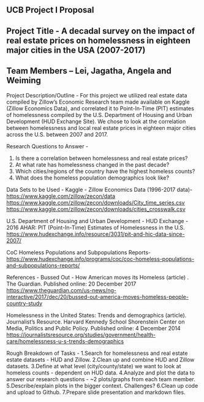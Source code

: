 ## UCB Project I Proposal

## Project Title - A decadal survey on the impact of real estate prices on homelessness in eighteen major cities in the USA (2007-2017)  

## Team Members – Lei, Jagatha, Angela and Weiming

Project Description/Outline - For this project we utilized real estate data compiled by Zillow’s Economic Research team made available on Kaggle (Zillow Economics Data), and correlated it to Point-In-Time (PIT) estimates of homelessness compiled by the U.S. Department of Housing and Urban Development (HUD Exchange Site).  We chose to look at the correlation between homelessness and local real estate prices in eighteen major cities across the U.S. between 2007 and 2017. 

Research Questions to Answer -
1. Is there a correlation between homelessness and real estate prices? 
2. At what rate has homelessness changed in the past decade? 
3. Which cities/regions of the country have the highest homeless counts?
4. What does the homeless population demographics look like? 

Data Sets to be Used -
Kaggle - Zillow Economics Data (1996-2017 data)- https://www.kaggle.com/zillow/zecon/data 
https://www.kaggle.com/zillow/zecon/downloads/City_time_series.csv
https://www.kaggle.com/zillow/zecon/downloads/cities_crosswalk.csv

U.S. Department of Housing and Urban Development - HUD Exchange - 
2016 AHAR: PIT (Point-In-Time) Estimates of Homelessness in the U.S.
https://www.hudexchange.info/resource/3031/pit-and-hic-data-since-2007/

CoC Homeless Populations and Subpopulations Reports-
https://www.hudexchange.info/programs/coc/coc-homeless-populations-and-subpopulations-reports/ 

References -
Bussed Out - How American moves its Homeless (article) . The Guardian. Published online: 20 December 2017 https://www.theguardian.com/us-news/ng-interactive/2017/dec/20/bussed-out-america-moves-homeless-people-country-study 

Homelessness in the United States: Trends and demographics (article). Journalist’s Resource. Harvard Kennedy School Shorenstein Center on Media, Politics and Public Policy. Published online: 4 December 2014 https://journalistsresource.org/studies/government/health-care/homelessness-u-s-trends-demographics

Rough Breakdown of Tasks -
1.Search for homelessness and real estate estate datasets - HUD and Zillow.
2.Clean up and combine HUD and Zillow datasets.
3.Define at what level (city/county/state) we want to look at homeless counts - dependent on HUD data.
4.Analyze and  plot the data to answer our research questions - ~2 plots/graphs from each team member.
5.Describe/explain plots in the bigger context. Challenges?
6.Clean up code and upload to Github.
7.Prepare slide presentation and markdown files.

